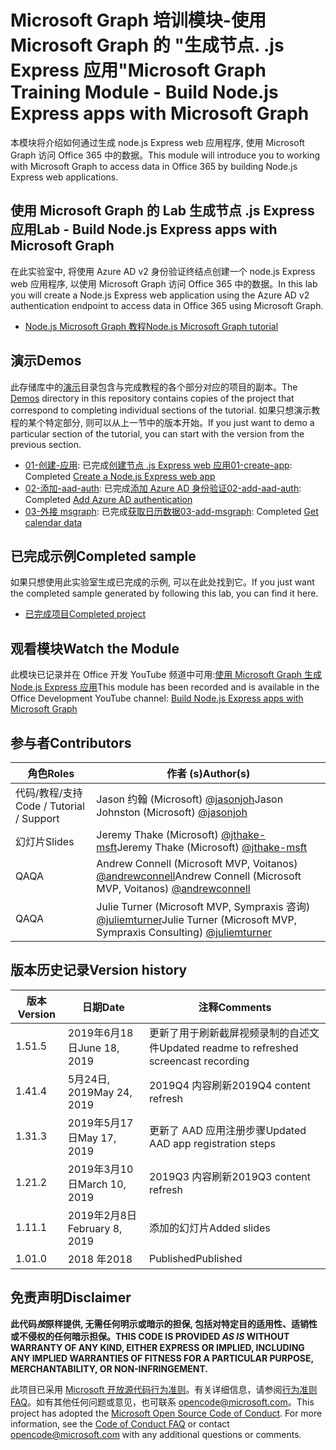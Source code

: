 # <a name="microsoft-graph-training-module---build-nodejs-express-apps-with-microsoft-graph"></a><span data-ttu-id="238f3-101">Microsoft Graph 培训模块-使用 Microsoft Graph 的 "生成节点. .js Express 应用"</span><span class="sxs-lookup"><span data-stu-id="238f3-101">Microsoft Graph Training Module - Build Node.js Express apps with Microsoft Graph</span></span>

<span data-ttu-id="238f3-102">本模块将介绍如何通过生成 node.js Express web 应用程序, 使用 Microsoft Graph 访问 Office 365 中的数据。</span><span class="sxs-lookup"><span data-stu-id="238f3-102">This module will introduce you to working with Microsoft Graph to access data in Office 365 by building Node.js Express web applications.</span></span>

## <a name="lab---build-nodejs-express-apps-with-microsoft-graph"></a><span data-ttu-id="238f3-103">使用 Microsoft Graph 的 Lab 生成节点 .js Express 应用</span><span class="sxs-lookup"><span data-stu-id="238f3-103">Lab - Build Node.js Express apps with Microsoft Graph</span></span>

<span data-ttu-id="238f3-104">在此实验室中, 将使用 Azure AD v2 身份验证终结点创建一个 node.js Express web 应用程序, 以使用 Microsoft Graph 访问 Office 365 中的数据。</span><span class="sxs-lookup"><span data-stu-id="238f3-104">In this lab you will create a Node.js Express web application using the Azure AD v2 authentication endpoint to access data in Office 365 using Microsoft Graph.</span></span>

- [<span data-ttu-id="238f3-105">Node.js Microsoft Graph 教程</span><span class="sxs-lookup"><span data-stu-id="238f3-105">Node.js Microsoft Graph tutorial</span></span>](https://docs.microsoft.com/graph/training/node-tutorial)

## <a name="demos"></a><span data-ttu-id="238f3-106">演示</span><span class="sxs-lookup"><span data-stu-id="238f3-106">Demos</span></span>

<span data-ttu-id="238f3-107">此存储库中的[演示](./Demos)目录包含与完成教程的各个部分对应的项目的副本。</span><span class="sxs-lookup"><span data-stu-id="238f3-107">The [Demos](./Demos) directory in this repository contains copies of the project that correspond to completing individual sections of the tutorial.</span></span> <span data-ttu-id="238f3-108">如果只想演示教程的某个特定部分, 则可以从上一节中的版本开始。</span><span class="sxs-lookup"><span data-stu-id="238f3-108">If you just want to demo a particular section of the tutorial, you can start with the version from the previous section.</span></span>

- <span data-ttu-id="238f3-109">[01-创建-应用](Demos/01-create-app): 已完成[创建节点 .js Express web 应用](https://docs.microsoft.com/graph/training/node-tutorial?tutorial-step=1)</span><span class="sxs-lookup"><span data-stu-id="238f3-109">[01-create-app](Demos/01-create-app): Completed [Create a Node.js Express web app](https://docs.microsoft.com/graph/training/node-tutorial?tutorial-step=1)</span></span>
- <span data-ttu-id="238f3-110">[02-添加-aad-auth](Demos/02-add-aad-auth): 已完成[添加 Azure AD 身份验证](https://docs.microsoft.com/graph/training/node-tutorial?tutorial-step=3)</span><span class="sxs-lookup"><span data-stu-id="238f3-110">[02-add-aad-auth](Demos/02-add-aad-auth): Completed [Add Azure AD authentication](https://docs.microsoft.com/graph/training/node-tutorial?tutorial-step=3)</span></span>
- <span data-ttu-id="238f3-111">[03-外接 msgraph](Demos/03-add-msgraph): 已完成[获取日历数据](https://docs.microsoft.com/graph/training/node-tutorial?tutorial-step=4)</span><span class="sxs-lookup"><span data-stu-id="238f3-111">[03-add-msgraph](Demos/03-add-msgraph): Completed [Get calendar data](https://docs.microsoft.com/graph/training/node-tutorial?tutorial-step=4)</span></span>

## <a name="completed-sample"></a><span data-ttu-id="238f3-112">已完成示例</span><span class="sxs-lookup"><span data-stu-id="238f3-112">Completed sample</span></span>

<span data-ttu-id="238f3-113">如果只想使用此实验室生成已完成的示例, 可以在此处找到它。</span><span class="sxs-lookup"><span data-stu-id="238f3-113">If you just want the completed sample generated by following this lab, you can find it here.</span></span>

- [<span data-ttu-id="238f3-114">已完成项目</span><span class="sxs-lookup"><span data-stu-id="238f3-114">Completed project</span></span>](Demos/03-add-msgraph)

## <a name="watch-the-module"></a><span data-ttu-id="238f3-115">观看模块</span><span class="sxs-lookup"><span data-stu-id="238f3-115">Watch the Module</span></span>

<span data-ttu-id="238f3-116">此模块已记录并在 Office 开发 YouTube 频道中可用:[使用 Microsoft Graph 生成 Node.js Express 应用](https://youtu.be/n6q8Cm-pTYY)</span><span class="sxs-lookup"><span data-stu-id="238f3-116">This module has been recorded and is available in the Office Development YouTube channel: [Build Node.js Express apps with Microsoft Graph](https://youtu.be/n6q8Cm-pTYY)</span></span>

## <a name="contributors"></a><span data-ttu-id="238f3-117">参与者</span><span class="sxs-lookup"><span data-stu-id="238f3-117">Contributors</span></span>

|           <span data-ttu-id="238f3-118">角色</span><span class="sxs-lookup"><span data-stu-id="238f3-118">Roles</span></span>            |                                           <span data-ttu-id="238f3-119">作者 (s)</span><span class="sxs-lookup"><span data-stu-id="238f3-119">Author(s)</span></span>                                           |
| -------------------------- | --------------------------------------------------------------------------------------------- |
| <span data-ttu-id="238f3-120">代码/教程/支持</span><span class="sxs-lookup"><span data-stu-id="238f3-120">Code / Tutorial  / Support</span></span> | <span data-ttu-id="238f3-121">Jason 约翰 (Microsoft) [@jasonjoh](//github.com/jasonjoh)</span><span class="sxs-lookup"><span data-stu-id="238f3-121">Jason Johnston (Microsoft) [@jasonjoh](//github.com/jasonjoh)</span></span>                                 |
| <span data-ttu-id="238f3-122">幻灯片</span><span class="sxs-lookup"><span data-stu-id="238f3-122">Slides</span></span>                     | <span data-ttu-id="238f3-123">Jeremy Thake (Microsoft) [@jthake-msft](//github.com/jthake-msft)</span><span class="sxs-lookup"><span data-stu-id="238f3-123">Jeremy Thake (Microsoft) [@jthake-msft](//github.com/jthake-msft)</span></span>                             |
| <span data-ttu-id="238f3-124">QA</span><span class="sxs-lookup"><span data-stu-id="238f3-124">QA</span></span>                         | <span data-ttu-id="238f3-125">Andrew Connell (Microsoft MVP, Voitanos) [@andrewconnell](//github.com/andrewconnell)</span><span class="sxs-lookup"><span data-stu-id="238f3-125">Andrew Connell (Microsoft MVP, Voitanos) [@andrewconnell](//github.com/andrewconnell)</span></span>         |
| <span data-ttu-id="238f3-126">QA</span><span class="sxs-lookup"><span data-stu-id="238f3-126">QA</span></span>                         | <span data-ttu-id="238f3-127">Julie Turner (Microsoft MVP, Sympraxis 咨询) [@juliemturner](//github.com/juliemturner)</span><span class="sxs-lookup"><span data-stu-id="238f3-127">Julie Turner (Microsoft MVP, Sympraxis Consulting) [@juliemturner](//github.com/juliemturner)</span></span> |

## <a name="version-history"></a><span data-ttu-id="238f3-128">版本历史记录</span><span class="sxs-lookup"><span data-stu-id="238f3-128">Version history</span></span>

| <span data-ttu-id="238f3-129">版本</span><span class="sxs-lookup"><span data-stu-id="238f3-129">Version</span></span> |       <span data-ttu-id="238f3-130">日期</span><span class="sxs-lookup"><span data-stu-id="238f3-130">Date</span></span>       |                     <span data-ttu-id="238f3-131">注释</span><span class="sxs-lookup"><span data-stu-id="238f3-131">Comments</span></span>                     |
| ------- | ---------------- | ------------------------------------------------ |
| <span data-ttu-id="238f3-132">1.5</span><span class="sxs-lookup"><span data-stu-id="238f3-132">1.5</span></span>     | <span data-ttu-id="238f3-133">2019年6月18日</span><span class="sxs-lookup"><span data-stu-id="238f3-133">June 18, 2019</span></span>    | <span data-ttu-id="238f3-134">更新了用于刷新截屏视频录制的自述文件</span><span class="sxs-lookup"><span data-stu-id="238f3-134">Updated readme to refreshed screencast recording</span></span> |
| <span data-ttu-id="238f3-135">1.4</span><span class="sxs-lookup"><span data-stu-id="238f3-135">1.4</span></span>     | <span data-ttu-id="238f3-136">5月24日, 2019</span><span class="sxs-lookup"><span data-stu-id="238f3-136">May 24, 2019</span></span>     | <span data-ttu-id="238f3-137">2019Q4 内容刷新</span><span class="sxs-lookup"><span data-stu-id="238f3-137">2019Q4 content refresh</span></span>                           |
| <span data-ttu-id="238f3-138">1.3</span><span class="sxs-lookup"><span data-stu-id="238f3-138">1.3</span></span>     | <span data-ttu-id="238f3-139">2019年5月17日</span><span class="sxs-lookup"><span data-stu-id="238f3-139">May 17, 2019</span></span>     | <span data-ttu-id="238f3-140">更新了 AAD 应用注册步骤</span><span class="sxs-lookup"><span data-stu-id="238f3-140">Updated AAD app registration steps</span></span>               |
| <span data-ttu-id="238f3-141">1.2</span><span class="sxs-lookup"><span data-stu-id="238f3-141">1.2</span></span>     | <span data-ttu-id="238f3-142">2019年3月10日</span><span class="sxs-lookup"><span data-stu-id="238f3-142">March 10, 2019</span></span>   | <span data-ttu-id="238f3-143">2019Q3 内容刷新</span><span class="sxs-lookup"><span data-stu-id="238f3-143">2019Q3 content refresh</span></span>                           |
| <span data-ttu-id="238f3-144">1.1</span><span class="sxs-lookup"><span data-stu-id="238f3-144">1.1</span></span>     | <span data-ttu-id="238f3-145">2019年2月8日</span><span class="sxs-lookup"><span data-stu-id="238f3-145">February 8, 2019</span></span> | <span data-ttu-id="238f3-146">添加的幻灯片</span><span class="sxs-lookup"><span data-stu-id="238f3-146">Added slides</span></span>                                     |
| <span data-ttu-id="238f3-147">1.0</span><span class="sxs-lookup"><span data-stu-id="238f3-147">1.0</span></span>     | <span data-ttu-id="238f3-148">2018 年</span><span class="sxs-lookup"><span data-stu-id="238f3-148">2018</span></span>             | <span data-ttu-id="238f3-149">Published</span><span class="sxs-lookup"><span data-stu-id="238f3-149">Published</span></span>                                        |

## <a name="disclaimer"></a><span data-ttu-id="238f3-150">免责声明</span><span class="sxs-lookup"><span data-stu-id="238f3-150">Disclaimer</span></span>

<span data-ttu-id="238f3-151">**此代码*按*原样提供, 无需任何明示或暗示的担保, 包括对特定目的适用性、适销性或不侵权的任何暗示担保。**</span><span class="sxs-lookup"><span data-stu-id="238f3-151">**THIS CODE IS PROVIDED *AS IS* WITHOUT WARRANTY OF ANY KIND, EITHER EXPRESS OR IMPLIED, INCLUDING ANY IMPLIED WARRANTIES OF FITNESS FOR A PARTICULAR PURPOSE, MERCHANTABILITY, OR NON-INFRINGEMENT.**</span></span>

<span data-ttu-id="238f3-p102">此项目已采用 [Microsoft 开放源代码行为准则](https://opensource.microsoft.com/codeofconduct/)。有关详细信息，请参阅[行为准则 FAQ](https://opensource.microsoft.com/codeofconduct/faq/)。如有其他任何问题或意见，也可联系 [opencode@microsoft.com](mailto:opencode@microsoft.com)。</span><span class="sxs-lookup"><span data-stu-id="238f3-p102">This project has adopted the [Microsoft Open Source Code of Conduct](https://opensource.microsoft.com/codeofconduct/). For more information, see the [Code of Conduct FAQ](https://opensource.microsoft.com/codeofconduct/faq/) or contact [opencode@microsoft.com](mailto:opencode@microsoft.com) with any additional questions or comments.</span></span>
